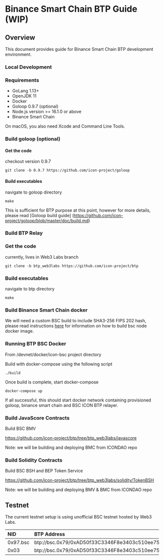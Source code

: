 # Binance Smart Chain BTP Guide (WIP)

## Overview

This document provides guide for Binance Smart Chain BTP development environment.

### Local Development

### Requirements

- GoLang 1.13+  
- OpenJDK 11
- Docker
- Goloop 0.9.7 (optional)
- Node.js version >= 16.1.0 or above
- Binance Smart Chain

On macOS, you also need Xcode and Command Line Tools.

### Build goloop (optional)

#### Get the code
checkout version 0.9.7
```
git clone -b 0.9.7 https://github.com/icon-project/goloop 
```

#### Build executables
navigate to goloop directory
```
make
```

This is sufficient for BTP purpose at this point, however for more details, please read [Goloop build guide] (https://github.com/icon-project/goloop/blob/master/doc/build.md)

### Build BTP Relay

### Get the code
currently, lives in Web3 Labs branch
```
git clone -b btp_web3labs https://github.com/icon-project/btp 
```

### Build executables
navigate to btp directory
```
make
```

### Build Binance Smart Chain docker

We will need a custom BSC build to include SHA3-256 FIPS 202 hash, 
please read instructions [here](https://github.com/icon-project/btp/tree/btp_web3labs/devnet)
for information on how to build bsc node docker image.

### Running BTP BSC Docker

From <btp repo>/devnet/docker/icon-bsc project directory

Build with docker-compose using the following script
```
./build
```

Once build is complete, start docker-compose
```
docker-compose up
```
If all successful, this should start docker network containing provisioned
goloop, binance smart chain and BSC ICON BTP relayer.

### Build JavaScore Contracts
 
Build BSC BMV 
   
https://github.com/icon-project/btp/tree/btp_web3labs/javascore

Note: we will be building and deploying BMC from ICONDAO repo

### Build Solidity Contracts

Build BSC BSH and BEP Token Service

https://github.com/icon-project/btp/tree/btp_web3labs/solidity/TokenBSH

Note: we will be building and deploying BMV & BMC from ICONDAO repo

## Testnet

The current testnet setup is using unofficial BSC testnet hosted by Web3 Labs. 

| NID | BTP Address   | RPC Endpoint                                          |
|:-----|:--------|:-----------------------------------------------------|
| 0x97.bsc  | btp://bsc.0x79/0xAD50f33C3346F8e3403c510ee75FEBA1D904fa3F  | ws://35.214.59.124:8546                           |
| 0x03  | btp://bsc.0x79/0xAD50f33C3346F8e3403c510ee75FEBA1D904fa3F  | https://btp.net.solidwallet.io/api/v3/icon_dex
